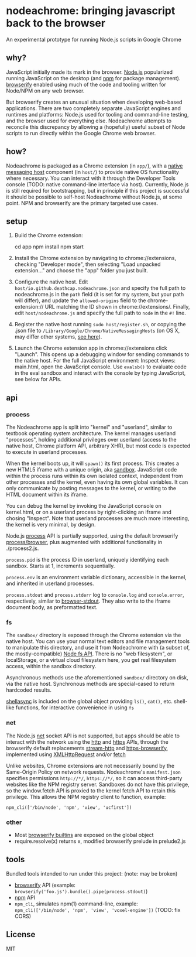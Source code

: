 # nodeachrome: bringing javascript back to the browser

An experimental prototype for running Node.js scripts in Google Chrome

## why?

JavaScript initially made its mark in the browser.
[Node.js](https://nodejs.org) popularized running JavaScript on
the desktop (and [npm](https://www.npmjs.com) for package management).
[browserify](http://browserify.org) enabled using much of the code
and tooling written for Node/NPM on any web browser.

But browserify creates an unusual situation when developing web-based
applications. There are two completely separate JavaScript engines and
runtimes and platforms: Node.js used for tooling and command-line testing,
and the browser used for everything else. Nodeachrome attempts to reconcile
this discrepancy by allowing a (hopefully) useful subset of Node scripts
to run directly within the Google Chrome web browser.

## how?

Nodeachrome is packaged as a Chrome extension (in `app/`), with a
[native messaging host](https://developer.chrome.com/extensions/nativeMessaging) component
(in `host/`) to provide native OS functionality where necessary. You can interact with
it through the Developer Tools console (TODO: native command-line interface via host).
Currently, Node.js is still required for bootstrapping, but in principle if this project
is successful it should be possible to self-host Nodeachrome without Node.js, at some point.
NPM and browserify are the primary targeted use cases.

## setup

1. Build the Chrome extension:

    cd app
    npm install
    npm start

2. Install the Chrome extension by navigating to chrome://extensions, checking "Developer mode",
then selecting "Load unpacked extension..." and choose the "app" folder you just built.

3. Configure the native host. Edit `host/io.github.deathcap.nodeachrome.json` and specify the full
path to nodeachrome.js in the `path` field (it is set for my system, but your path will differ),
and update the `allowed-origins` field to the chrome-extension:// URL matching the ID shown in
chrome://extensions/. Finally, edit `host/nodeachrome.js` and specify the full path to `node`
in the `#!` line.

4. Register the native host running `sudo host/register.sh`, or copying the .json file to
`/Library/Google/Chrome/NativeMessagingHosts` (on OS X, may differ other systems,
[see here](https://github.com/jdiamond/chrome-native-messaging)). 

5. Launch the Chrome extension app in chrome://extensions click "Launch". This opens up a debugging
window for sending commands to the native host. For the full JavaScript environment: Inspect views: main.html,
open the JavaScript console. Use `evalsb()` to evaluate code in the eval sandbox and
interact with the console by typing JavaScript, see below for APIs.

## api

### process

The Nodeachrome app is split into "kernel" and "userland", similar to textbook operating system architecture.
The kernel manages userland "processes", holding additional privileges over userland (access to the
native host, Chrome platform API, arbitrary XHR), but most code is expected to execute in userland processes.

When the kernel boots up, it will `spawn()` its first process. This creates a new HTML5 iframe with a unique
origin, aka [sandbox](https://developer.chrome.com/extensions/sandboxingEval). JavaScript code within the
process runs within its own isolated context, independent from other processes and the kernel, even having
its own global variables. It can only communicate by posting messages to the kernel, or writing to the
HTML document within its iframe.

You can debug the kernel by invoking the JavaScript console on kernel.html, or on a userland process
by right-clicking an iframe and chosing "Inspect". Note that userland processes are much more interesting,
the kernel is very minimal, by design.

Node.js [process](https://nodejs.org/api/process.html) API is partially supported,
using the default browserify [process/browser](https://www.npmjs.com/package/process), plus augmented with
additional functionality in ./process2.js.

`process.pid` is the process ID in userland, uniquely identifying each sandbox. Starts at 1, increments sequentially.

`process.env` is an environment variable dictionary, accessible in the kernel, and inherited in
userland processes.

`process.stdout` and `process.stderr` log to `console.log` and `console.error`, respectively,
similar to [browser-stdout](https://www.npmjs.com/package/browser-stdout). They also write to the
iframe document body, as preformatted text.

### fs

The `sandbox/` directory is exposed through the Chrome extension via the native host. You can use
your normal text editors and file management tools to manipulate this directory, and use it from
Nodeachrome with (a subset of, the mostly-compatible) [Node fs API](https://nodejs.org/api/fs.html).
There is no "web filesystem", or localStorage, or a virtual cloud filesystem here, you get real
filesystem access, within the sandbox directory.

Asynchronous methods use the aforementioned `sandbox/` directory on disk, via the native host.
Synchronous methods are special-cased to return hardcoded results.

[shellasync](https://www.npmjs.com/package/shellasync) is included on the global object providing
`ls()`, `cat()`, etc. shell-like functions, for interactive convenience in using `fs`

### net

The Node.js [net](https://nodejs.org/api/net.html) socket API is not supported, but apps should
be able to interact with the network using the [http](https://nodejs.org/api/http.html) and
[https](https://nodejs.org/api/https.html) APIs,
through the browserify default replacements
[stream-http](http://npmjs.com/package/stream-http) and [https-browserify](http://npmjs.com/package/https-browserify),
implemented using [XMLHttpRequest](https://developer.mozilla.org/en-US/docs/Web/API/XMLHttpRequest)
and/or [fetch](https://developer.mozilla.org/en-US/docs/Web/API/Fetch_API)

Unlike websites, Chrome extensions are not necessarily bound by the Same-Origin Policy on network
requests. Nodeachrome's `manifest.json` specifies permissions `http://*/`, `https://*/`, so it can
access third-party websites like the NPM registry server. Sandboxes do not have this privilege, so
the window.fetch API is proxied to the kernel fetch API to retain this privilege. This allows the NPM
registry client to function, example:

    npm_cli(['/bin/node', 'npm', 'view', 'ucfirst'])

### other

* Most [browserify builtins](https://github.com/substack/node-browserify/blob/master/lib/builtins.js) are exposed on the global object
* require.resolve(x) returns x, modified browserify prelude in prelude2.js


## tools

Bundled tools intended to run under this project: (note: may be broken)

* [browserify](http://browserify.org) API (example: `browserify('foo.js').bundle().pipe(process.stdout)`)
* [npm](https://www.npmjs.com) API
 * `npm_cli`, simulates npm(1) command-line, example: `npm_cli(['/bin/node', 'npm', 'view', 'voxel-engine'])` (TODO: fix CORS)

## License

MIT

